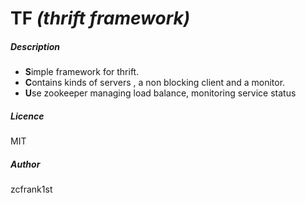 TF *(thrift framework)*
===

##### Description

* **S**imple framework for thrift.
* **C**ontains kinds of servers , a non blocking client and a monitor.
* **U**se zookeeper managing load balance, monitoring service status

##### Licence

MIT
 
##### Author

zcfrank1st